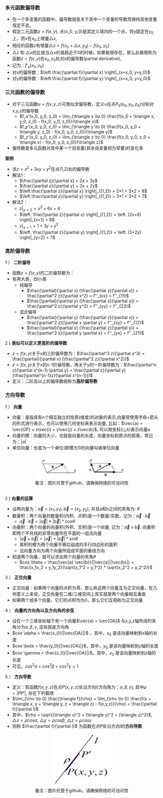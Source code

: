 ### 多元函数偏导数

- 在一个多变量的函数中，偏导数就是关于其中一个变量的导数而保持其他变量恒定不变。
- 假定二元函数$z=f(x,y)$, 点(x_0, y_0)是其定义域内的一个点，将y固定在$y_0$上，而x在$x_0$上增量$\triangle x$,
- 相应的函数z有增量$\triangle z = f(x_0 + \triangle x, y_0) - f(x_0, y_0)$
- $\triangle z$ 和 $\triangle x$的比值当$\triangle x$的值趋近于0的时候，如果极限存在，那么此极限称为函数$z=f(x,y)$在$x_0,y_0$处对x的偏导数(partial derivative),
- 记为：$f'_x(x_0, y_0)$
- 对x的偏导数：$\left.\frac{\partial f}{\partial x} \right|_{x=x_0, y=y_0}$
- 对y的偏导数：$\left.\frac{\partial f}{\partial y} \right|_{x=x_0, y=y_0}$

### 三元函数的偏导数

- 对于三元函数$u = f(x,y,z)$可类似求偏导数，定义u在点$P_0(x_0, y_0, z_0)$分别对x,y,z的偏导数
    * $f_x'(x_0, y_0, z_0) = \lim_{\triangle x \to 0} \frac{f(x_0 + \triangle x, y_0, z_0) - f(x_0, y_0, z_0)}{\triangle x}$
    * $f_y'(x_0, y_0, z_0) = \lim_{\triangle y \to 0} \frac{f(x_0, y_0 + \triangle y, z_0) - f(x_0, y_0, z_0)}{\triangle y}$
    * $f_z'(x_0, y_0, z_0) = \lim_{\triangle z \to 0} \frac{f(x_0, y_0, z_0 + \triangle x) - f(x_0, y_0, z_0)}{\triangle z}$
- 偏导数是多元函数对其中某一个自变量(其余自变量视为常量)的变化率

**案例**

- 求$z=x^2 + 3xy + y^2$在点(1,2)处的偏导数
- 解法1：
    * $\frac{\partial z}{\partial x} = 2x + 3y$
    * $\frac{\partial z}{\partial y} = 3x + 2y$
    * $\left.\frac{\partial z}{\partial x} \right|_{(1,2)} = 2*1 + 3*2 = 8$
    * $\left.\frac{\partial z}{\partial y} \right|_{(1,2)} = 3*1 + 2*2 = 7$
- 解法2：
    * $\left. z \right|_{y=2} = x^2 + 6x + 4$
    * $\left. \frac{\partial z}{\partial x} \right|_{(1,2)} = \left. (2x+6) \right|_{x=1} = 8$
    * $\left. z \right|_{x=1} = 1 + 3y + y^2$
    * $\left. \frac{\partial z}{\partial y} \right|_{(1,2)} = \left. (3+2y) \right|_{y=2} = 7$

### 高阶偏导数

1 ） **二阶偏导**

- 函数$z=f(x,y)$的二阶偏导数为：
- 有两大类，四小类
    * 纯偏导
        * $\frac{\partial}{\partial x} (\frac{\partial z}{\partial x}) = \frac{\partial^2 z}{\partial x^2} = f''_{xx} = f''_{11}$
        * $\frac{\partial}{\partial y} (\frac{\partial z}{\partial y}) = \frac{\partial^2 z}{\partial y^2} = f''_{yy} = f''_{22}$
    * 混合偏导
        * $\frac{\partial}{\partial y} (\frac{\partial z}{\partial x}) = \frac{\partial^2 z}{\partial x \partial y} = f''_{xy} = f''_{12}$
        * $\frac{\partial}{\partial x} (\frac{\partial z}{\partial y}) = \frac{\partial^2 z}{\partial y \partial x} = f''_{yx} = f''_{21}$

2 ) **类似可以定义更高阶的偏导数**

- $z=f(x,y)$关于x的三阶偏导数为：$\frac{\partial^3 z}{\partial x^3} = \frac{\partial}{\partial x} (\frac{\partial^2 z}{\partial x^2})$
- $z=f(x,y)$关于x的n-1阶偏导数，再关于y的一阶偏导数为：$\frac{\partial^n z}{\partial x^{n-1} \partial y} = \frac{\partial z}{\partial y} (\frac{\partial^{n-1}z}{\partial x^{n-1}})$
- 定义：二阶及以上的偏导数统称为**高阶偏导数**

### 方向导数

1 ） **向量**

- 向量：是指具有n个相互独立的性质(维度)的对象的表示,向量常使用字母+箭头的形式进行表示，也可以使用几何坐标来表示向量, 比如：$\vec{a} = \vec{OP} = x\vec{i} + y\vec{j} + z\vec{k}$, 可以用坐标(i,j,k)表示向量a
- 向量的模：向量的大小，也就是向量的长度，向量坐标到原点的距离，常记为：$|a|$
- 单位向量：长度为一个单位(即模为1)的向量叫做单位向量

<div align="center">
    <img width="300" src="../screenshot/5.43.jpg">
    <br />
    <div style="text-align:center">备注：图片托管于github，请确保网络的可访问性</div>
    <br />
</div>

2 ) **向量的运算**

- 设两向量为：$\vec{a} = (x_1,y_1), \vec{b} = (x_2, y_2)$, 并且a和b之间的夹角为: $\theta$
- 数量积：两个向量的数量积(内积、点积)是一个数量/实数，记为：$\vec{a} · \vec{b}$
    * $\vec{a} · \vec{b} = |\vec{a}| * |\vec{b}| * cos \theta$
- 向量积：两个向量的向量积(外积、叉积)是一个向量, 记为：$\vec{a} × \vec{b}$. 向量积即两个不共线的非零向量所在平面的一组法向量
    * $|\vec{a} × \vec{b}| = |\vec{a}| * |\vec{b}| * sin \theta$
    * 乘积的模为两个向量平移后组成的平行四边形的面积
    * 法向量方向为两个向量所组成平面的垂线方向
- 知道两个向量，就可以求出两个向量的夹角$\theta$
    * $cos \theta = \frac{\vec{a} \vec{b}}{|\vec{a}||\vec{b}|} = \frac{x_1x_2 + y_1y_2}{\sqrt{x_1^2 + y_1^2} * \sqrt{x_2^2 + y_2^2}}$

3 ） **正交向量**

- 正交向量：如果两个向量的点积为零，那么称这两个向量互为正交向量，在几何意义上来说，正交向量在二维/三维空间上其实就是两个向量相互垂直
- 如果两个或多个向量，它们的点积均为0，那么它们互相称为正交向量

4 ） **向量的方向角以及方向角的余弦**

- 设在一个三维坐标轴下有一个向量$\vec{a} = \vec{OA}$ 与x,y,z轴所成的夹角分为$\alpha, \beta, \gamma$, 这些就是方向角
- $cos \alpha = \frac{x_0}{|\vec{OA}|}$ ，其中，$x_0$ 是该向量映射到x轴的长度
- $cos \beta = \frac{y_0}{|\vec{OA}|}$，其中，$y_0$ 是该向量映射到y轴的长度
- $cos \gamma = \frac{z_0}{|\vec{OA}|}$，其中，$z_0$ 是该向量映射到z轴的长度
- 可见，$cos^2 \alpha + cos^2 \beta + cos^2 \gamma = 1$

5 ） **方向导数**

- 定义：若函数$f(x,y,z)$在点$P(x,y,z)$处沿方向l(方向角为：$\alpha, \beta, \gamma$), 其中$\rho = |PP'|$, 存在下列极限
- $\lim_{\rho \to 0} \frac{\triangle f}{\rho} = \lim_{\rho \to 0} \frac{f(x + \triangle x, y + \triangle y, z + \triangle z) - f(x,y,z)}{\rho} = \frac{\partial f}{\partial l}$
- 其中，$\rho = \sqrt{(\triangle x)^2 + (\triangle y)^2 + (\triangle z)^2}$, $\triangle x = \rho cos \alpha$, $\triangle y = \rho cos \beta$, $\triangle z = \rho cos \gamma$
- 则称 $\frac{\partial f}{\partial l}$ 为函数在点P处沿方向l的**方向导数**

<div align="center">
    <img width="200" src="../screenshot/5.44.jpg">
    <br />
    <div style="text-align:center">备注：图片托管于github，请确保网络的可访问性</div>
    <br />
</div>